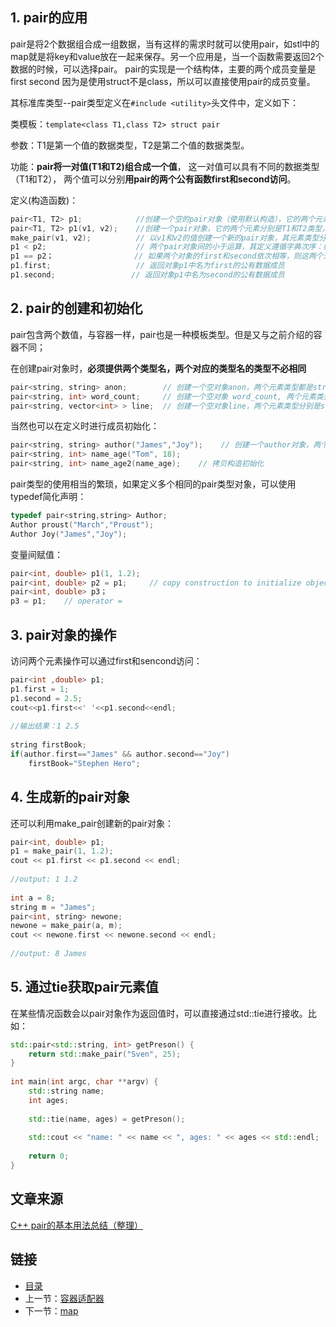## 1. pair的应用

pair是将2个数据组合成一组数据，当有这样的需求时就可以使用pair，如stl中的map就是将key和value放在一起来保存。另一个应用是，当一个函数需要返回2个数据的时候，可以选择pair。 pair的实现是一个结构体，主要的两个成员变量是first second 因为是使用struct不是class，所以可以直接使用pair的成员变量。

其标准库类型--pair类型定义在`#include <utility>`头文件中，定义如下：

类模板：`template<class T1,class T2> struct pair`

参数：T1是第一个值的数据类型，T2是第二个值的数据类型。

功能：**pair将一对值(T1和T2)组合成一个值**，
    这一对值可以具有不同的数据类型（T1和T2），
    两个值可以分别**用pair的两个公有函数first和second访问**。

定义(构造函数)：
```c++
pair<T1, T2> p1;            //创建一个空的pair对象（使用默认构造），它的两个元素分别是T1和T2类型，采用值初始化。
pair<T1, T2> p1(v1, v2);    //创建一个pair对象，它的两个元素分别是T1和T2类型，其中first成员初始化为v1，second成员初始化为v2。
make_pair(v1, v2);          // 以v1和v2的值创建一个新的pair对象，其元素类型分别是v1和v2的类型。
p1 < p2;                    // 两个pair对象间的小于运算，其定义遵循字典次序：如 p1.first < p2.first 或者 !(p2.first < p1.first) && (p1.second < p2.second) 则返回true。
p1 == p2；                  // 如果两个对象的first和second依次相等，则这两个对象相等；该运算使用元素的==操作符。
p1.first;                   // 返回对象p1中名为first的公有数据成员
p1.second;                 // 返回对象p1中名为second的公有数据成员
```

## 2. pair的创建和初始化

pair包含两个数值，与容器一样，pair也是一种模板类型。但是又与之前介绍的容器不同；

在创建pair对象时，**必须提供两个类型名，两个对应的类型名的类型不必相同**

```c++
pair<string, string> anon;        // 创建一个空对象anon，两个元素类型都是string
pair<string, int> word_count;     // 创建一个空对象 word_count, 两个元素类型分别是string和int类型
pair<string, vector<int> > line;  // 创建一个空对象line，两个元素类型分别是string和vector类型
```

当然也可以在定义时进行成员初始化：

```c++
pair<string, string> author("James","Joy");    // 创建一个author对象，两个元素类型分别为string类型，并默认初始值为James和Joy。
pair<string, int> name_age("Tom", 18);
pair<string, int> name_age2(name_age);    // 拷贝构造初始化
```

pair类型的使用相当的繁琐，如果定义多个相同的pair类型对象，可以使用typedef简化声明：

```c++
typedef pair<string,string> Author;
Author proust("March","Proust");
Author Joy("James","Joy");
```

变量间赋值：

```c++
pair<int, double> p1(1, 1.2);
pair<int, double> p2 = p1;     // copy construction to initialize object
pair<int, double> p3；
p3 = p1;    // operator =
```

## 3. pair对象的操作

访问两个元素操作可以通过first和sencond访问：

```c++
pair<int ,double> p1;
p1.first = 1;
p1.second = 2.5;
cout<<p1.first<<' '<<p1.second<<endl;
 
//输出结果：1 2.5
 
string firstBook;
if(author.first=="James" && author.second=="Joy")
    firstBook="Stephen Hero";
```

## 4. 生成新的pair对象

还可以利用make_pair创建新的pair对象：

```c++
pair<int, double> p1;
p1 = make_pair(1, 1.2); 
cout << p1.first << p1.second << endl;
 
//output: 1 1.2
 
int a = 8;
string m = "James";
pair<int, string> newone;
newone = make_pair(a, m);
cout << newone.first << newone.second << endl;
 
//output: 8 James
```

## 5. 通过tie获取pair元素值

在某些情况函数会以pair对象作为返回值时，可以直接通过std::tie进行接收。比如：

```c++
std::pair<std::string, int> getPreson() {
    return std::make_pair("Sven", 25);
}
 
int main(int argc, char **argv) {
    std::string name;
    int ages;
 
    std::tie(name, ages) = getPreson();
 
    std::cout << "name: " << name << ", ages: " << ages << std::endl;
 
    return 0;
}
```

## 文章来源

[C++ pair的基本用法总结（整理）](https://blog.csdn.net/sevenjoin/article/details/81937695)

## 链接

- [目录](README.md)
- 上一节：[容器适配器](./容器适配器.md)
- 下一节：[map](./map.md)